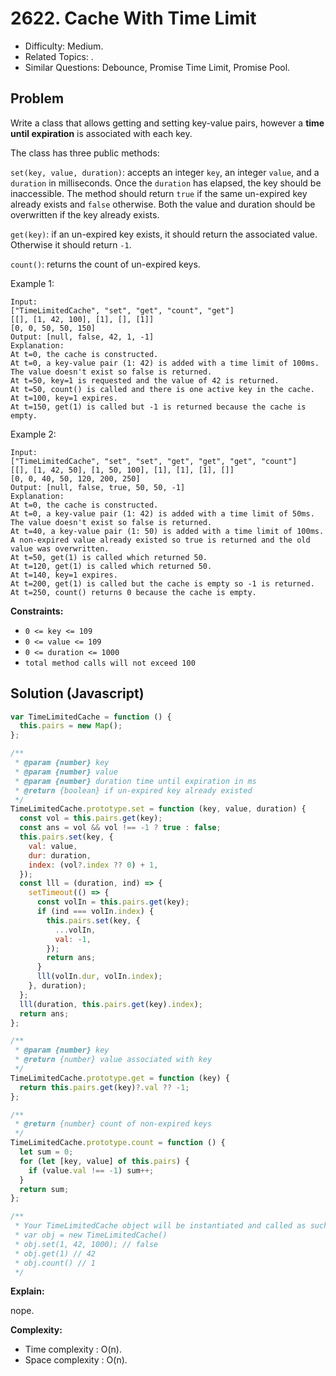 # 2622. Cache With Time Limit

- Difficulty: Medium.
- Related Topics: .
- Similar Questions: Debounce, Promise Time Limit, Promise Pool.

## Problem

Write a class that allows getting and setting key-value pairs, however a **time until expiration** is associated with each key.

The class has three public methods:

`set(key, value, duration)`: accepts an integer `key`, an integer `value`, and a `duration` in milliseconds. Once the `duration` has elapsed, the key should be inaccessible. The method should return `true` if the same un-expired key already exists and `false` otherwise. Both the value and duration should be overwritten if the key already exists.

`get(key)`: if an un-expired key exists, it should return the associated value. Otherwise it should return `-1`.

`count()`: returns the count of un-expired keys.

Example 1:

```
Input:
["TimeLimitedCache", "set", "get", "count", "get"]
[[], [1, 42, 100], [1], [], [1]]
[0, 0, 50, 50, 150]
Output: [null, false, 42, 1, -1]
Explanation:
At t=0, the cache is constructed.
At t=0, a key-value pair (1: 42) is added with a time limit of 100ms. The value doesn't exist so false is returned.
At t=50, key=1 is requested and the value of 42 is returned.
At t=50, count() is called and there is one active key in the cache.
At t=100, key=1 expires.
At t=150, get(1) is called but -1 is returned because the cache is empty.
```

Example 2:

```
Input:
["TimeLimitedCache", "set", "set", "get", "get", "get", "count"]
[[], [1, 42, 50], [1, 50, 100], [1], [1], [1], []]
[0, 0, 40, 50, 120, 200, 250]
Output: [null, false, true, 50, 50, -1]
Explanation:
At t=0, the cache is constructed.
At t=0, a key-value pair (1: 42) is added with a time limit of 50ms. The value doesn't exist so false is returned.
At t=40, a key-value pair (1: 50) is added with a time limit of 100ms. A non-expired value already existed so true is returned and the old value was overwritten.
At t=50, get(1) is called which returned 50.
At t=120, get(1) is called which returned 50.
At t=140, key=1 expires.
At t=200, get(1) is called but the cache is empty so -1 is returned.
At t=250, count() returns 0 because the cache is empty.
```

**Constraints:**

- `0 <= key <= 109`
- `0 <= value <= 109`
- `0 <= duration <= 1000`
- `total method calls will not exceed 100`

## Solution (Javascript)

```javascript
var TimeLimitedCache = function () {
  this.pairs = new Map();
};

/**
 * @param {number} key
 * @param {number} value
 * @param {number} duration time until expiration in ms
 * @return {boolean} if un-expired key already existed
 */
TimeLimitedCache.prototype.set = function (key, value, duration) {
  const vol = this.pairs.get(key);
  const ans = vol && vol !== -1 ? true : false;
  this.pairs.set(key, {
    val: value,
    dur: duration,
    index: (vol?.index ?? 0) + 1,
  });
  const lll = (duration, ind) => {
    setTimeout(() => {
      const volIn = this.pairs.get(key);
      if (ind === volIn.index) {
        this.pairs.set(key, {
          ...volIn,
          val: -1,
        });
        return ans;
      }
      lll(volIn.dur, volIn.index);
    }, duration);
  };
  lll(duration, this.pairs.get(key).index);
  return ans;
};

/**
 * @param {number} key
 * @return {number} value associated with key
 */
TimeLimitedCache.prototype.get = function (key) {
  return this.pairs.get(key)?.val ?? -1;
};

/**
 * @return {number} count of non-expired keys
 */
TimeLimitedCache.prototype.count = function () {
  let sum = 0;
  for (let [key, value] of this.pairs) {
    if (value.val !== -1) sum++;
  }
  return sum;
};

/**
 * Your TimeLimitedCache object will be instantiated and called as such:
 * var obj = new TimeLimitedCache()
 * obj.set(1, 42, 1000); // false
 * obj.get(1) // 42
 * obj.count() // 1
 */
```

**Explain:**

nope.

**Complexity:**

- Time complexity : O(n).
- Space complexity : O(n).
